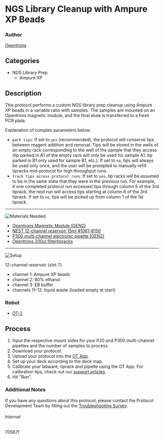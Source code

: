 # NGS Library Cleanup with Ampure XP Beads

### Author
[Opentrons](https://opentrons.com/)

## Categories
* NGS Library Prep
	* Ampure XP

## Description
This protocol performs a custom NGS library prep cleanup using Ampure XP beads in a variable ratio with samples. The samples are mounted on an Opentrons magnetic module, and the final elute is transferred to a fresh PCR plate.

Explanation of complex parameters below:
* `park tips`: If set to `yes` (recommended), the protocol will conserve tips between reagent addition and removal. Tips will be stored in the wells of an empty rack corresponding to the well of the sample that they access (tip parked in A1 of the empty rack will only be used for sample A1, tip parked in B1 only used for sample B1, etc.). If set to `no`, tips will always be used only once, and the user will be prompted to manually refill tipracks mid-protocol for high throughput runs.
* `track tips across protocol runs`: If set to `yes`, tip racks will be assumed to be in the same state that they were in the previous run. For example, if one completed protocol run accessed tips through column 5 of the 3rd tiprack, the next run will access tips starting at column 6 of the 3rd tiprack. If set to `no`, tips will be picked up from column 1 of the 1st tiprack.

---
![Materials Needed](https://s3.amazonaws.com/opentrons-protocol-library-website/custom-README-images/001-General+Headings/materials.png)

* [Opentrons Magnetic Module (GEN2)](https://shop.opentrons.com/collections/hardware-modules/products/magdeck)
* [NEST 12-channel reservoir 15ml #1061-8150](https://shop.opentrons.com/collections/verified-labware/products/nest-12-well-reservoir-15-ml)
* [P300 multi-channel electronic pipette (GEN2)](https://shop.opentrons.com/collections/ot-2-pipettes/products/8-channel-electronic-pipette?variant=5984202489885)
* [Opentrons 200ul filtertipracks](https://shop.opentrons.com/collections/opentrons-tips/products/opentrons-200ul-filter-tips)

---
![Setup](https://s3.amazonaws.com/opentrons-protocol-library-website/custom-README-images/001-General+Headings/Setup.png)

12-channel reservoir (slot 7)
* channel 1: Ampure XP beads
* channel 2: 80% ethanol
* channel 3: EB buffer
* channels 11-12: liquid waste (loaded empty at start)

### Robot
* [OT-2](https://opentrons.com/ot-2)

## Process
1. Input the respective mount sides for your P20 and P300 multi-channel pipettes and the number of samples to process.
2. Download your protocol.
3. Upload your protocol into the [OT App](https://opentrons.com/ot-app).
4. Set up your deck according to the deck map.
5. Calibrate your labware, tiprack and pipette using the OT App. For calibration tips, check out our [support articles](https://support.opentrons.com/en/collections/1559720-guide-for-getting-started-with-the-ot-2).
6. Hit "Run".

### Additional Notes
If you have any questions about this protocol, please contact the Protocol Development Team by filling out the [Troubleshooting Survey](https://protocol-troubleshooting.paperform.co/).

###### Internal
70567f
